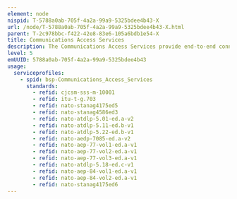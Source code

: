 ```yaml
---
element: node
nispid: T-5788a0ab-705f-4a2a-99a9-5325bdee4b43-X
url: /node/T-5788a0ab-705f-4a2a-99a9-5325bdee4b43-X.html
parent: T-2c978bbc-f422-42e8-83e6-105a6bdb1e54-X
title: Communications Access Services
description: The Communications Access Services provide end-to-end connectivity of communications or computing devices. Communications Access Services can be interfaced directly to Transmission Services (e.g. in the case of personal communications systems) or to Transport Services, which in turn interact with Transmission Services for the actual physical transport. Because they are defined end-to-end, in a comms service map, the same Access Service block can be found at both ends of the link, and will often (but not necessarily) be implemented and managed by the same service provider. Communications Access Services correspond to customer-facing communications services. As such, they can also be referred to as Subscriber Services, or Customer-Edge (CE) Services. In most cases, they involve the direct connection of hosts or end-user devices that interface the service on a given layer of the communications stack. The Communications Access Services nomenclature is based on the type of end-to-end access service supported between the Communications/computing devices.
level: 5
emUUID: 5788a0ab-705f-4a2a-99a9-5325bdee4b43
usage:
  serviceprofiles:
    - spid: bsp-Communications_Access_Services
      standards:
        - refid: cjcsm-sss-m-10001
        - refid: itu-t-g.703
        - refid: nato-stanag4175ed5
        - refid: nato-stanag4586ed3
        - refid: nato-atdlp-5.01-ed.a-v2
        - refid: nato-atdlp-5.11-ed.b-v1
        - refid: nato-atdlp-5.22-ed.b-v1
        - refid: nato-aedp-7085-ed.a-v2
        - refid: nato-aep-77-vol1-ed.a-v1
        - refid: nato-aep-77-vol2-ed.a-v1
        - refid: nato-aep-77-vol3-ed.a-v1
        - refid: nato-atdlp-5.18-ed.c-v1
        - refid: nato-aep-84-vol1-ed.a-v1
        - refid: nato-aep-84-vol2-ed.a-v1
        - refid: nato-stanag4175ed6
---
```

